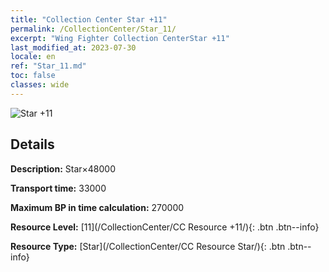 ```yaml
---
title: "Collection Center Star +11"
permalink: /CollectionCenter/Star_11/
excerpt: "Wing Fighter Collection CenterStar +11"
last_modified_at: 2023-07-30
locale: en
ref: "Star_11.md"
toc: false
classes: wide
---
```



![Star +11](/images/cc/CC_Star_6.png)

## Details

  **Description:** Star×48000

  **Transport time:** 33000

  **Maximum BP in time calculation:** 270000

  **Resource Level:** [11](/CollectionCenter/CC Resource +11/){: .btn .btn--info}

  **Resource Type:** [Star](/CollectionCenter/CC Resource Star/){: .btn .btn--info}

